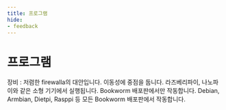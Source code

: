 ```yaml
---
title: 프로그램
hide:
- feedback
---
```


# 프로그램

장비 : 저렴한 firewalla의 대안입니다. 이동성에 중점을 둡니다. 라즈베리파이, 나노파이와 같은 소형 기기에서 실행됩니다. Bookworm 배포판에서만 작동합니다. Debian, Armbian, Dietpi, Rasppi 등 모든 Bookworm 배포판에서 작동합니다.